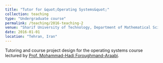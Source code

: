 ```yaml
---
title: "Tutor for &quot;Operating Systems&quot;"
collection: teaching
type: "Undergraduate course"
permalink: /teaching/2016-teaching-2
venue: "Sharif University of Technology, Department of Mathematical Sciences"
date: 2016-01-01
location: "Tehran, Iran"
---
```


Tutoring and course project design for the operating systems course lectured by [Prof. Mohammad-Hadi Foroughmand-Araabi](http://math.sharif.ir/faculties/foroughmand).
